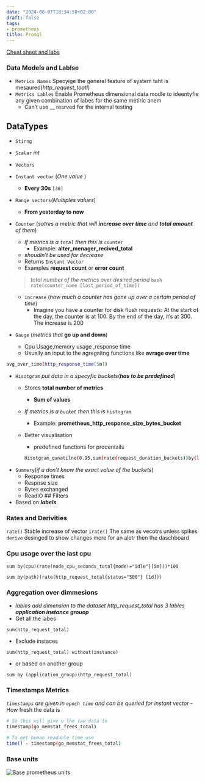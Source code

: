 ```yaml
---
date: "2024-08-07T18:34:50+02:00"
draft: false
tags:
- prometheus
title: Promql
---
```


[Cheat sheet and labs](https://promlabs.com/promql-cheat-sheet/)

### Data Models and Lablse

-   `Metrics Names` Specyige the general feature of system taht is
    mesaured(*http_request_toatl*)
-   `Metrics Lables` Enable Prometheus dimensional data modle to
    ideentyfie any given combination of labes for the same metiric anem
    -   Can’t use \_\_ resrved for the internal testing

## DataTypes

-   `Stirng`
-   `Scalar` *int*
-   `Vectors`
-   `Instant vector` (*One value* )
    -   **Every 30s** `[30]`
-   `Range vectors`(*Multiples values*)
    -   **From yesterday to now**
-   `Counter` (*sotres a metric that will **increase over time** and
    **total amount** of them*)
    -   *If metrics is a `total` then this is* `counter`
        -   Example: **alter_menager_recived_total**
    -   *shoudln’t be used for decrease*
    -   Returns `Instant Vector`
    -   Examples **request count** or **error count**

    > *total number of the metrics over desired period*
    > `bash rate(counter_name [last_period_of_time])`

    -   `increase` (*how much a counter has gone up over a certain
        period of time*)
        -   Imagine you have a counter for disk flush requests: At the
            start of the day, the counter is at 100. By the end of the
            day, it’s at 300. The increase is 200
-   `Gauge` (*metrics that* **go up and down**)
    -   Cpu Usage,memory usage ,response time
    -   Usually an input to the agregaitng functions like **avrage over
        time**

``` bash
avg_over_time(http_response_time[5m])
```

-   `Hisotgram` *put data in a specyfic buckets*(***has to be
    predefined***)
    -   Stores **total number of metrics**
        -   **Sum of values**
    -   *If metrics is a `bucket` then this is* `histogram`
        -   Example: **prometheus_http_response_size_bytes_bucket**
    -   Better visualisation
        -   predefined functions for procentails

        ``` bash
        Hisotgram_qunatilne(0.95,sum(rate(request_duration_buckets))by(le))
        ```
-   `Summery`(*if u don’t know the exact value of the buckets*)
    -   Response times
    -   Respnse size
    -   Bytes exchanged
    -   ReadIO ## Filters
-   Based on ***labels***

### Rates and Derivities

`rate()` Stable increase of vector `irate()` The same as vecotrs unless
spikes `derive` desinged to show changes more for an aletr then the
daschboard

### Cpu usage over the last cpu

``` prometheus
sum by(cpu)(rate(node_cpu_seconds_total{mode!="idle"}[5m]))*100
```

``` prometheus
sum by(path)(rate(http_request_total{status="500"} [1d]))
```

### Aggregation over dimmesions

-   *lables add dimension to the dataset* *http_request_total has 3
    lables **application instance grouop***
-   Get all the labes

``` prometheus
sum(http_request_total)
```

-   Exclude instaces

``` prometheus
sum(http_request_total) without(instance)
```

-   or based on another group

``` prometheus
sum by (application_group)(http_request_total)
```

### Timestamps Metrics

*`timestamps` are given in `epoch time` and can be queried for instant
vector* - How fresh the data is

``` bash
# So this will give u the raw data to 
timestamp(go_memstat_frees_total)

# To get human readable time use 
time() - timestamp(go_memstat_frees_total)
```

### Base units

![Base prometheus units](/Notes/promql_units.png)
